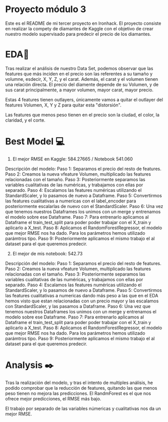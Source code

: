 # Proyecto módulo 3

Este es el README de mi tercer proyecto en Ironhack. El proyecto consiste en realizar la compety de diamantes de Kaggle con el objetivo de crear nuestro modelo supervisado para predecir el precio de los diamantes. 

# EDA📌

Tras realizar el análisis de nuestro Data Set, podemos observar que las features que más inciden en el precio son las referentes a su tamaño y volumne, esdecir, X, Y, Z, y el carat. Además, el carat y el volumen tienen una relación directa. 
El precio del diamente depende de su Volumen, y de sus carat principalmente, a mayor volumen, mayor carat, mayor precio. 

Estas 4 features tienen outlayers, únicamente vamos a quitar el outlayer del features Volumen, X, Y y Z para quitar esta "distorsión".

Las features que menos peso tienen en el precio son la ciudad, el color, la claridad, y el corte. 


# Best Model 💻

1. El mejor RMSE en Kaggle: 584.27665 / Notebook 541.060

Descripción del modelo:
Paso 1: Separamos el precio del resto de features.
Paso 2: Creamos la nueva vfeature Volumen, multiplicado las features relacionadas con el tamaño. 
Paso 3: Posteriormente separamos las variables cualitativas de las numéricas, y trabajamos con ellas por separado.
Paso 4: Escalamos las features numéricas utilizando el StandardScaler, y lo pasamos de nuevo a Dataframe. 
Paso 5: Convertirmos las features cualitativas a numericas con el label_encoder para posteriormente escalarlas de nuevo con el StandardScaler. 
Paso 6: Una vez que tenemos nuestros Dataframes los unimos con un merge y entrenamos el modelo sobre ese Dataframe. 
Paso 7: Para entrenarlo aplicamos al Dataframe el train_test_split para poder poder trabajar con el X_train y aplicarlo a X_test. 
Paso 8: Aplicamos el RandomForestRegressor, el modelo que mejor RMSE nos ha dado. Para los parámetros hemos utilizado parámtros tipo. 
Paso 9: Posteriormente aplicamos el mismo trabajo el al dataset para el que queremos predecir. 


2. El mejor de mis notebook: 542.73

Descripción del modelo:
Paso 1: Separamos el precio del resto de features.
Paso 2: Creamos la nueva vfeature Volumen, multiplicado las features relacionadas con el tamaño. 
Paso 3: Posteriormente separamos las variables cualitativas de las numéricas, y trabajamos con ellas por separado.
Paso 4: Escalamos las features numéricas utilizando el StandardScaler, y lo pasamos de nuevo a Dataframe. 
Paso 5: Convertirmos las features cualitativas a numericas dando más peso a las que en el EDA hemos visto que estan relacionadas con un precio mayor y las escalamos con StandardScaler, y las pasamos a Dataframe. 
Paso 6: Una vez que tenemos nuestros Dataframes los unimos con un merge y entrenamos el modelo sobre ese Dataframe. 
Paso 7: Para entrenarlo aplicamos al Dataframe el train_test_split para poder poder trabajar con el X_train y aplicarlo a X_test. 
Paso 8: Aplicamos el RandomForestRegressor, el modelo que mejor RMSE nos ha dado. Para los parámetros hemos utilizado parámtros tipo. 
Paso 9: Posteriormente aplicamos el mismo trabajo el al dataset para el que queremos predecir. 

# Analysis ✒️

Tras la realización del modelo, y tras el intento de multiples análisis, he podido comprobar que la reducción de features, quitando las que menos peso tienen no mejora las predicciones.
El RandmForest es el que nos ofrece mejor predicciones, el RMSE más bajo. 

El trabajo por separado de las variables númericas y cualitativas nos da un mejor RMSE.
